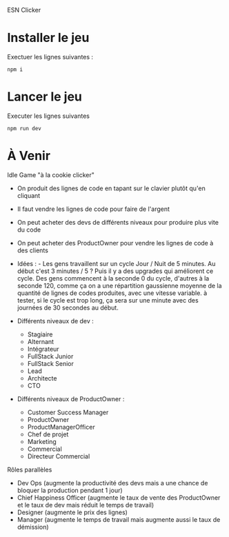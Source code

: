 ESN Clicker

# Installer le jeu

Exectuer les lignes suivantes :

```
npm i
```

# Lancer le jeu

Executer les lignes suivantes

```
npm run dev
```

# À Venir

Idle Game "à la cookie clicker"

- On produit des lignes de code en tapant sur le clavier plutôt qu'en cliquant

- Il faut vendre les lignes de code pour faire de l'argent

- On peut acheter des devs de différents niveaux pour produire plus vite du code
- On peut acheter des ProductOwner pour vendre les lignes de code à des clients

- Idées : - Les gens travaillent sur un cycle Jour / Nuit de 5 minutes. Au début c'est 3 minutes / 5 ? Puis il y a des upgrades qui améliorent ce cycle.
  Des gens commencent à la seconde 0 du cycle, d'autres à la seconde 120, comme ça on a une répartition gaussienne moyenne de la quantité de lignes de codes produites, avec une vitesse variable.
  à tester, si le cycle est trop long, ça sera sur une minute avec des journées de 30 secondes au début.

- Différents niveaux de dev :
    - Stagiaire
    - Alternant
    - Intégrateur
    - FullStack Junior
    - FullStack Senior
    - Lead
    - Architecte
    - CTO

- Différents niveaux de ProductOwner :
    - Customer Success Manager
    - ProductOwner
    - ProductManagerOfficer
    - Chef de projet
    - Marketing
    - Commercial
    - Directeur Commercial

Rôles parallèles

- Dev Ops (augmente la productivité des devs mais a une chance de bloquer la production pendant 1 jour)
- Chief Happiness Officer (augmente le taux de vente des ProductOwner et le taux de dev mais réduit le temps de travail)
- Designer (augmente le prix des lignes)
- Manager (augmente le temps de travail mais augmente aussi le taux de démission)

